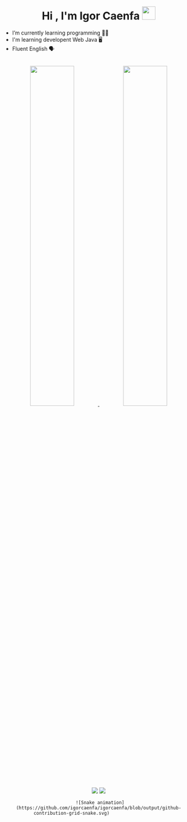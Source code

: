 <h1 align="center" >Hi , I'm Igor Caenfa <img src="https://media.giphy.com/media/hvRJCLFzcasrR4ia7z/giphy.gif" width="35"></h1>

- I’m currently learning programming :man_technologist:
- I'm learning developent Web Java :desktop_computer:
- Fluent English :speaking_head:






 <br>
<div align="center">
<a href="https://github.com/IgorCaenfa">
<img width="48%" src="https://github-readme-stats.vercel.app/api?username=IgorCaenfa&show_icons=true&theme=default&include_all_commits=true&count_private=true"/>
<img width="48%" src="https://github-readme-stats.vercel.app/api/top-langs/?username=IgorCaenfa&layout=compact&langs_count=7&theme=default"/>
</div>
<br>
<br>
<div align="center">
<a href="https://www.linkedin.com/in/igor-caenfa-994b7a221/" target="_blank"><img src="https://img.shields.io/badge/-LinkedIn-%230077B5?style=for-the-badge&logo=linkedin&logoColor=white" target="_blank"></a>  
 <a href = "mailto:igorcaenfa@gmail.com"><img src="https://img.shields.io/badge/Gmail-D14836?style=for-the-badge&logo=gmail&logoColor=white" target="_blank"></a>
    <div/>
 
               
     ![Snake animation](https://github.com/igorcaenfa/igorcaenfa/blob/output/github-contribution-grid-snake.svg)                    

 
 
<br>
<br> 
